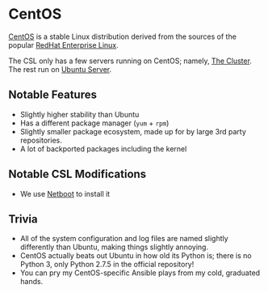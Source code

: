 # CentOS

[CentOS](https://www.centos.org/) is a stable Linux distribution derived from the sources of the popular [RedHat Enterprise Linux](https://www.redhat.com/en/technologies/linux-platforms/enterprise-linux).

The CSL only has a few servers running on CentOS; namely, [The Cluster](../../services/cluster/). The rest run on [Ubuntu Server](ubuntu-server.md).

## Notable Features

* Slightly higher stability than Ubuntu
* Has a different package manager \(`yum` + `rpm`\)
* Slightly smaller package ecosystem, made up for by large 3rd party repositories.
* A lot of backported packages including the kernel

## Notable CSL Modifications

* We use [Netboot](../networking/netboot.md) to install it

## Trivia

* All of the system configuration and log files are named slightly differently than Ubuntu, making things slightly annoying.
* CentOS actually beats out Ubuntu in how old its Python is; there is no Python 3, only Python 2.7.5 in the official repository!
* You can pry my CentOS-specific Ansible plays from my cold, graduated hands.

